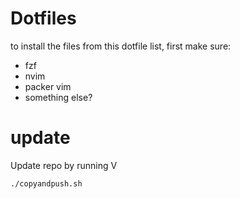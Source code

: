# Dotfiles

to install the files from this dotfile list, first make sure:

- fzf
- nvim
- packer vim
- something else?


# update 
Update repo by running V

``` bash
./copyandpush.sh


